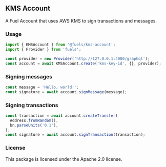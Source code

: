 ## KMS Account

A Fuel Account that uses AWS KMS to sign transactions and messages.

### Usage

```ts
import { KMSAccount } from '@fuels/kms-account';
import { Provider } from 'fuels';

const provider = new Provider('http://127.0.0.1:4000/graphql');
const account = await KMSAccount.create('kms-key-id', {}, provider);
```

### Signing messages

```ts
const message = 'Hello, world!';
const signature = await account.signMessage(message);
```

### Signing transactions

```ts
const transaction = await account.createTransfer(
  Address.fromRandom(),
  bn.parseUnits('0.1'),
);
const signature = await account.signTransaction(transaction);
```

### License

This package is licensed under the Apache 2.0 license.